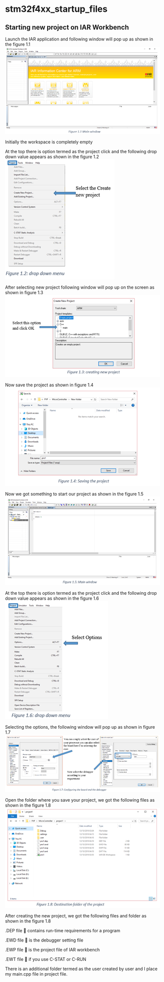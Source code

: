 # stm32f4xx_startup_files
## Starting new project on IAR Workbench
Launch the IAR application and following window will pop up as shown in the figure 1.1
![](images/fig1.PNG)

Initially the workspace is completely empty 

At the top there is option termed as the project click and the following drop down value appears as shown in the figure 1.2
![](images/fig2.PNG)

After selecting new project following window will pop up on the screen as shown in figure 1.3
![](images/fig3.PNG)

Now save the project as shown in figure 1.4
![](images/fig4.PNG)

Now we got something to start our project as shown in the figure 1.5
![](images/fig5.PNG)

At the top there is option termed as the project click and the following drop down value appears as shown in the figure 1.6
![](images/fig6.PNG)

Selecting the options, the following window will pop up as shown in figure 1.7
![](images/fig7.PNG) 

Open the folder where you save your project, we got the following files as shown in the figure 1.8
![](images/fig8.PNG)

After creating the new project, we got the following files and folder as shown in the figure 1.8

.DEP file  contains run-time requirements for a program

.EWD file  is the debugger setting file

.EWP file  is the project file of IAR workbench

.EWT file   if you use C-STAT or C-RUN

There is an additional folder termed as the user created by user and I place my main.cpp file in project file.
